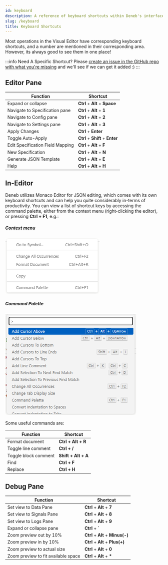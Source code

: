 ```yaml
---
id: keyboard
description: A reference of keyboard shortcuts within Deneb's interface.
slug: /keyboard
title: Keyboard Shortcuts
---
```


Most operations in the Visual Editor have corresponding keyboard shortcuts, and a number are mentioned in their corresponding area. However, its always good to see them in one place!

:::info Need A Specific Shortcut?
Please [create an issue in the GitHub repo with what you're missing](https://github.com/deneb-viz/deneb/issues) and we'll see if we can get it added :)
:::

## Editor Pane

| Function                         | Shortcut                         |
| -------------------------------- | -------------------------------- |
| Expand or collapse               | **Ctrl** + **Alt** + **Space**   |
| Navigate to Specification pane   | **Ctrl** + **Alt** + **1**       |
| Navigate to Config pane          | **Ctrl** + **Alt** + **2**       |
| Navigate to Settings pane        | **Ctrl** + **Alt** + **3**       |
| Apply Changes                    | **Ctrl** + **Enter**             |
| Toggle Auto-Apply                | **Ctrl** + **Shift** + **Enter** |
| Edit Specification Field Mapping | **Ctrl** + **Alt** + **F**       |
| New Specification                | **Ctrl** + **Alt** + **N**       |
| Generate JSON Template           | **Ctrl** + **Alt** + **E**       |
| Help                             | **Ctrl** + **Alt** + **H**       |

## In-Editor

Deneb utilizes Monaco Editor for JSON editing, which comes with its own keyboard shortcuts and can help you quite considerably in-terms of productivity. You can view a list of shortcut keys by accessing the command palette, either from the context menu (right-clicking the editor), or pressing **Ctrl + F1**, e.g.:

##### Context menu

![monaco-context-menu.png](./img/monaco-context-menu.png "Right-clicking the JSON editor shows the context menu.")

##### Command Palette

![monaco-command-palette.png](./img/monaco-command-palette.png "the Command Palette (Ctrl + F1) shows all available commands and their keystrokes.")

Some useful commands are:

| Function             | Shortcut            |
| -------------------- | ------------------- |
| Format document      | **Ctrl + Alt + R**  |
| Toggle line comment  | **Ctrl + /**        |
| Toggle block comment | **Shift + Alt + A** |
| Find                 | **Ctrl + F**        |
| Replace              | **Ctrl + H**        |

## Debug Pane

| Function                            | Shortcut                          |
| ----------------------------------- | --------------------------------- |
| Set view to Data Pane               | **Ctrl** + **Alt** + **7**        |
| Set view to Signals Pane            | **Ctrl** + **Alt** + **8**        |
| Set view to Logs Pane               | **Ctrl** + **Alt** + **9**        |
| Expand or collapse pane             | **Ctrl** + **`**                  |
| Zoom preview out by 10%             | **Ctrl** + **Alt** + **Minus(-)** |
| Zoom preview in by 10%              | **Ctrl** + **Alt** + **Plus(+)**  |
| Zoom preview to actual size         | **Ctrl** + **Alt** + **0**        |
| Zoom preview to fit available space | **Ctrl** + **Alt** + **\***       |
